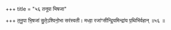 +++
title = "५६ तनूपा भिषजा"

+++
त॒नू॒पा भि॒षजा॑ सु॒ते᳕ऽश्विनो॒भा सर॑स्वती। मध्वा॒ रजा॑ꣳसीन्द्रि॒यमिन्द्रा॑य प॒थिभि॑र्वहान् ॥५६ ॥